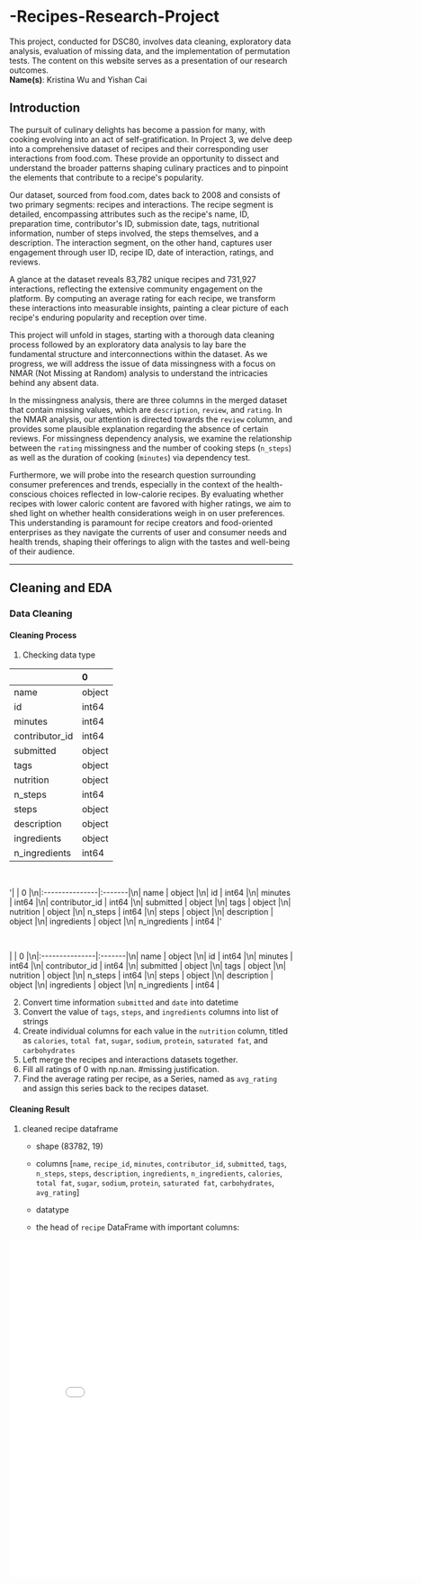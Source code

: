 # -Recipes-Research-Project
This project, conducted for DSC80, involves data cleaning, exploratory data analysis, evaluation of missing data, and the implementation of permutation tests. The content on this website serves as a presentation of our research outcomes. <br>
**Name(s)**: Kristina Wu and Yishan Cai <br>

## Introduction
The pursuit of culinary delights has become a passion for many, with cooking evolving into an act of self-gratification. In Project 3, we delve deep into a comprehensive dataset of recipes and their corresponding user interactions from food.com. These provide an opportunity to dissect and understand the broader patterns shaping culinary practices and to pinpoint the elements that contribute to a recipe's popularity.<br>

Our dataset, sourced from food.com, dates back to 2008 and consists of two primary segments: recipes and interactions. The recipe segment is detailed, encompassing attributes such as the recipe's name, ID, preparation time, contributor's ID, submission date, tags, nutritional information, number of steps involved, the steps themselves, and a description. The interaction segment, on the other hand, captures user engagement through user ID, recipe ID, date of interaction, ratings, and reviews.<br>

A glance at the dataset reveals 83,782 unique recipes and 731,927 interactions, reflecting the extensive community engagement on the platform. By computing an average rating for each recipe, we transform these interactions into measurable insights, painting a clear picture of each recipe's enduring popularity and reception over time.<br>

This project will unfold in stages, starting with a thorough data cleaning process followed by an exploratory data analysis to lay bare the fundamental structure and interconnections within the dataset. As we progress, we will address the issue of data missingness with a focus on NMAR (Not Missing at Random) analysis to understand the intricacies behind any absent data.<br>

In the missingness analysis, there are three columns in the merged dataset that contain missing values, which are `description`, `review`, and `rating`. In the NMAR analysis, our attention is directed towards the `review` column, and provides some plausible explanation regarding the absence of certain reviews. For missingness dependency analysis, we examine the relationship between the `rating` missingness and the number of cooking steps (`n_steps`) as well as the duration of cooking (`minutes`) via dependency test.<br>

Furthermore, we will probe into the research question surrounding consumer preferences and trends, especially in the context of the health-conscious choices reflected in low-calorie recipes. By evaluating whether recipes with lower caloric content are favored with higher ratings, we aim to shed light on whether health considerations weigh in on user preferences. This understanding is paramount for recipe creators and food-oriented enterprises as they navigate the currents of user and consumer needs and health trends, shaping their offerings to align with the tastes and well-being of their audience.<br>

---

## Cleaning and EDA
### Data Cleaning
#### Cleaning Process
1. Checking data type <br>

|                | 0      |
|:---------------|:-------|
| name           | object |
| id             | int64  |
| minutes        | int64  |
| contributor_id | int64  |
| submitted      | object |
| tags           | object |
| nutrition      | object |
| n_steps        | int64  |
| steps          | object |
| description    | object |
| ingredients    | object |
| n_ingredients  | int64  |

<br>

'|                | 0      |\n|:---------------|:-------|\n| name           | object |\n| id             | int64  |\n| minutes        | int64  |\n| contributor_id | int64  |\n| submitted      | object |\n| tags           | object |\n| nutrition      | object |\n| n_steps        | int64  |\n| steps          | object |\n| description    | object |\n| ingredients    | object |\n| n_ingredients  | int64  |'

<br>

|                | 0      |\n|:---------------|:-------|\n| name           | object |\n| id             | int64  |\n| minutes        | int64  |\n| contributor_id | int64  |\n| submitted      | object |\n| tags           | object |\n| nutrition      | object |\n| n_steps        | int64  |\n| steps          | object |\n| description    | object |\n| ingredients    | object |\n| n_ingredients  | int64  |

2. Convert time information `submitted` and `date` into datetime
3. Convert the value of `tags`, `steps`, and `ingredients` columns into list of strings
4. Create individual columns for each value in the `nutrition` column, titled as `calories`, `total fat`, `sugar`, `sodium`, `protein`, `saturated fat`, and `carbohydrates`
5. Left merge the recipes and interactions datasets together.
6. Fill all ratings of 0 with np.nan. #missing justification.
7. Find the average rating per recipe, as a Series, named as `avg_rating` and assign this series back to the recipes dataset.

#### Cleaning Result
1. cleaned recipe dataframe
    - shape
    (83782, 19)
    - columns
    [`name`, `recipe_id`, `minutes`, `contributor_id`, `submitted`, `tags`, `n_steps`, `steps`, `description`, `ingredients`, `n_ingredients`, `calories`, `total fat`, `sugar`, `sodium`, `protein`, `saturated fat`, `carbohydrates`, `avg_rating`]
    - datatype
    
    - the head of `recipe` DataFrame with important columns:











<iframe src="assets/Distribution_of_Number_of_Steps.html" width=800 height=600 frameBorder=0></iframe>
